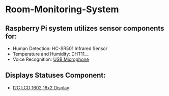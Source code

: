 # Room-Monitoring-System

## Raspberry Pi system utilizes sensor components for:
* Human Detection:          HC-SR501 Infrared Sensor
* Temperature and Humidity: DHT11__
* Voice Recognition:        [USB Microphone](https://www.amazon.com/Lavalier-Microphone-Cardioid-Condenser-Computer/dp/B077VNGVL2/ref=pd_ybh_a_8?_encoding=UTF8&psc=1&refRID=18VM48AZ7PSBNT502Z4J&smid=A2AN59XOQCTDYD)

## Displays Statuses Component:
* [I2C LCD 1602 16x2 Display](https://www.amazon.com/Interface-Characters-Display-Monitor-Compatible/dp/B07PFBDDYB/)
